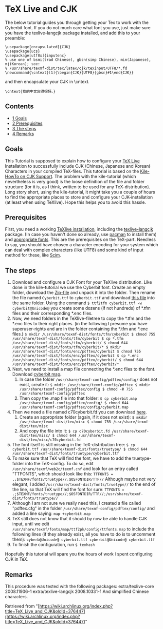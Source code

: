 # TeX Live and CJK

The below tutorial guides you through getting your Tex to work with the Cyberbit font. If you do not much care what font you use, just make sure you have the texlive-langcjk package installed, and add this to your preamble:

```
\usepackage[encapsulated]{CJK}
\usepackage{ucs}
\usepackage[utf8x]{inputenc}
% use one of bsmi(trad Chinese), gbsn(simp Chinese), min(Japanese), mj(Korean); see:
% /usr/share/texmf-dist/tex/latex/cjk/texinput/UTF8/*.fd
\newcommand{\cntext}[1]{\begin{CJK}{UTF8}{gbsn}#1\end{CJK}}

```

and then encapsulate your CJK in \cntext.

```
\cntext{我的中文寫得很好。}

```

## Contents

*   [1 Goals](#Goals)
*   [2 Prerequisites](#Prerequisites)
*   [3 The steps](#The_steps)
*   [4 Remarks](#Remarks)

## Goals

This Tutorial is supposed to explain how to configure your [TeX Live](/index.php/TeX_Live "TeX Live") Installation to successfully include CJK (Chinese, Japanese and Korean) Characters in your compiled TeX-files. This tutorial is based on the [Kile-HowTo on CJK Support](http://kile.sourceforge.net/Documentation/html/cjk.html). The problem with the kile-tutorial (which nevertheless is very good) is the loose definition of the file and folder structure (for it is, as I think, written to be used for any TeX-distribution). Long story short, using the kile-tutorial, it might take you a couple of hours to find the appropriate places to store and configure your CJK-installation (at least when using TeXlive). Hope this helps you to avoid this hassle.

## Prerequisites

First, you need a working [TeXlive installation](/index.php/TeX_Live "TeX Live"), including the [texlive-langcjk](https://www.archlinux.org/packages/?name=texlive-langcjk) package. (In case you haven't done so already, use [pacman](/index.php/Pacman "Pacman") to install them) and [appropriate fonts](/index.php/Fonts "Fonts"). This are the prerequisites on the TeX-part. Needless to say, you should have chosen a character encoding for your system which can deal with complex characters (like UTF8) and some kind of input method for these, like [Scim](/index.php/Scim "Scim").

## The steps

1.  Download and configure a CJK Font for your TeXlive distribution. Like done in the kile-tutorial we use the Cyberbit font. Create an empty folder, download the [Zip-file](ftp://ftp.netscape.com/pub/communicator/extras/fonts/windows/Cyberbit.ZIP) and unpack it into the folder. Then rename the file named `Cyberbit.ttf` to `cyberbit.ttf` and download [this file](http://delloye.free.fr/Unicode.sfd) into the same folder. Using the command
    `$ ttf2tfm cyberbit.ttf -w cyberbit@Unicode@`
    you create some dozens (if not hundreds) of *.tfm files and their corresponding *.enc files.
2.  Now, we need folders in the TeXlive-filetree to copy the *.tfm and the *.enc files to their right places. (in the following I presume you have superuser-rights and are in the folder containing the *.tfm and *.enc files.)
    `$ mkdir /usr/share/texmf-dist/fonts/tfm/cyberbit
    $ chmod 755 /usr/share/texmf-dist/fonts/tfm/cyberbit
    $ cp *.tfm /usr/share/texmf-dist/fonts/tfm/cyberbit/
    $ chmod 644 /usr/share/texmf-dist/fonts/tfm/cyberbit/*
    $ mkdir /usr/share/texmf-dist/fonts/enc/pdftex/cyberbit
    $ chmod 755 /usr/share/texmf-dist/fonts/enc/pdftex/cyberbit
    $ cp *.enc /usr/share/texmf-dist/fonts/enc/pdftex/cyberbit/
    $ chmod 644 /usr/share/texmf-dist/fonts/enc/pdftex/cyberbit/*`
3.  Next, we need to install a map file connecting the *.enc files to the font. Download [cyberbit.map](http://delloye.free.fr/cyberbit.map).
    1.  In case the folder `/usr/share/texmf-config/pdftex/config/` does not exist, create it:
        `$ mkdir /usr/share/texmf-config/pdftex
        $ mkdir /usr/share/texmf-config/pdftex/config
        $ chmod -R 755 /usr/share/texmf-config/pdftex`
    2.  Then copy the .map file into that folder:
        `$ cp cyberbit.map /usr/share/texmf-config/pdftex/config/
        $ chmod 644 /usr/share/texmf-config/pdftex/config/cyberbit.map`
4.  Then we need a file named c70cyberbit.fd you can download [here](http://delloye.free.fr/c70cyberbit.fd).
    1.  Create an appropriate folder (again, if it does not exist):
        `$ mkdir /usr/share/texmf-dist/tex/misc
        $ chmod 755 /usr/share/texmf-dist/tex/misc`
    2.  And copy the file into it:
        `$ cp c70cyberbit.fd /usr/share/texmf-dist/tex/misc/
        $ chmod 644 /usr/share/texmf-dist/tex/misc/c70cyberbit.fd`
5.  The font itself is still missing in the TeX-distribution tree:
    `$ cp cyberbit.ttf /usr/share/texmf-dist/fonts/truetype/
    $ chmod 644 /usr/share/texmf-dist/fonts/truetype/cyberbit.ttf`
6.  To make sure that TeX will find the font, we have to add the truetype-folder into the TeX-config. To do so, edit `/usr/share/texmf/web2c/texmf.cnf` and look for an entry called "TTFONTS", which should look like this:
    `TTFONTS = .;$TEXMF/fonts/truetype//;$OSFONTDIR/TTF//`
    Although maybe not very elegant, I added `/usr/share/texmf-dist/fonts/truetype//` to the end of the line, so that TeX will find the font for sure:
    `TTFONTS = .;$TEXMF/fonts/truetype//;$OSFONTDIR/TTF//;/usr/share/texmf-dist/fonts/truetype//`
7.  Although I am not sure we really need this, I created a file called "pdftex.cfg" in the folder `/usr/share/texmf-config/pdftex/config/` and added a line saying:
    `map +cyberbit.map`
8.  TeX still does not know that it should by now be able to handle CJK input, until we edit `/usr/share/texmf/fonts/map/ttf2pk/config/ttfonts.map` to include the following lines (if they already exist, all you have to do is to uncomment them):
    `cyberb@Unicode@ cyberbit.ttf
    cyberbit@Unicode@ cyberbit.ttf`
9.  To finish the configuration, run
    `$ texhash`

Hopefully this tutorial will spare you the hours of work I spent configuring CJK in TeX.

## Remarks

This procedure was tested with the following packages:
extra/texlive-core 2008.11906-1
extra/texlive-langcjk 2008.10331-1
And simplified Chinese characters.

Retrieved from "[https://wiki.archlinux.org/index.php?title=TeX_Live_and_CJK&oldid=376447](https://wiki.archlinux.org/index.php?title=TeX_Live_and_CJK&oldid=376447)"